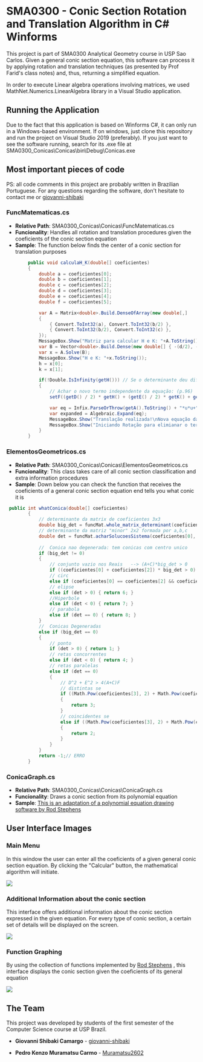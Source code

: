 # SMA0300 - Conic Section Rotation and Translation Algorithm in C# Winforms

This project is part of SMA0300 Analytical Geometry course in USP Sao Carlos. Given a general conic section equation, this software can process it by applying rotation and translation techniques (as presented by Prof Farid's class notes) and, thus, returning a simplified equation. 

In order to execute Linear algebra operations involving matrices, we used MathNet.Numerics.LinearAlgebra library in a Visual Studio application. 

## Running the Application

Due to the fact that this application is based on Winforms C#, it can only run in a Windows-based environment. If on windows, just clone this repository and run the project on Visual Studio 2019 (preferably). If you just want to see the software running, search for its .exe file at SMA0300_Conicas\Conicas\bin\Debug\Conicas.exe

## Most important pieces of code
PS: all code comments in this project are probably written in Brazilian Portuguese. For any questions regarding the software, don't hesitate to contact me or [giovanni-shibaki](https://github.com/giovanni-shibaki)

### FuncMatematicas.cs

* **Relative Path**: SMA0300_Conicas\Conicas\FuncMatematicas.cs
* **Funcionality**: Handles all rotation and translation procedures given the coeficients of the conic section equation
* **Sample**: The function below finds the center of a conic section for translation purposes
```c#
        public void calculaH_K(double[] coeficientes)
        {
            double a = coeficientes[0];
            double b = coeficientes[1];
            double c = coeficientes[2];
            double d = coeficientes[3];
            double e = coeficientes[4];
            double f = coeficientes[5];

            var A = Matrix<double>.Build.DenseOfArray(new double[,]
            {
                { Convert.ToInt32(a), Convert.ToInt32(b/2) },
                { Convert.ToInt32(b/2), Convert.ToInt32(c) },
            });
            MessageBox.Show("Matriz para calcular H e K: "+A.ToString());
            var B = Vector<double>.Build.Dense(new double[] { -(d/2), -(e/2) });
            var x = A.Solve(B);
            MessageBox.Show("H e K: "+x.ToString());
            h = x[0];
            k = x[1];

            if(!Double.IsInfinity(getH())) // Se o determinante deu diferente de zero foi possível realizar a translação
            {
                // Achar o novo termo independente da equação: (p.96)
                setF((getD() / 2) * getH() + (getE() / 2) * getK() + getF());

                var eq = Infix.ParseOrThrow(getA().ToString() + "*u*u+" + getB().ToString() + "*u*v+" + getC().ToString() + "*v*v+"+ getF().ToString());
                var expanded = Algebraic.Expand(eq);
                MessageBox.Show("Translação realizada!\nNova equação da cônica:\n"+Infix.FormatStrict(expanded)+" ","Translação Concluida",MessageBoxButtons.OK, MessageBoxIcon.Exclamation);
                MessageBox.Show("Iniciando Rotação para elimianar o termo quadrático misto", "Iniciando Rotação", MessageBoxButtons.OK,MessageBoxIcon.Exclamation);
            }
        }
```
### ElementosGeometricos.cs

* **Relative Path**: SMA0300_Conicas\Conicas\ElementosGeometricos.cs
* **Funcionality**: This class takes care of all conic section classification and extra information procedures
* **Sample**: Down below you can check the function that receives the coeficients of a general conic section equation end tells you what conic it is
```c#
 public int whatConica(double[] coeficientes)
        {
            // determinante da matrix de coeficientes 3x3
            double big_det = funcMat.whole_matrix_determinant(coeficientes);
            // determinante da matriz "minor" 2x2 formada por a,b,c
            double det = funcMat.acharSolucoesSistema(coeficientes[0], coeficientes[1], coeficientes[2]);
            
            //  Conica nao degenerada: tem conicas com centro unico
            if (big_det != 0)
            {
                // conjunto vazio nos Reais   --> (A+C)*big_det > 0            
                if ((coeficientes[0] + coeficientes[2]) * big_det > 0) { return 0; }
                // circ
                else if (coeficientes[0] == coeficientes[2] && coeficientes[1] == 0) { return 5; }
                // elipse
                else if (det > 0) { return 6; }
                //Hiperbole
                else if (det < 0) { return 7; }
                // parabola
                else if (det == 0) { return 8; }
            }
            //  Conicas Degeneradas
            else if (big_det == 0)
            {
                // ponto 
                if (det > 0) { return 1; }
                // retas concorrentes
                else if (det < 0) { return 4; }
                // retas paralelas
                else if (det == 0)
                {
                    // D^2 + E^2 > 4(A+C)F
                    // distintas se
                    if ((Math.Pow(coeficientes[3], 2) + Math.Pow(coeficientes[3], 2)) > 4 * (coeficientes[0] + coeficientes[2]) * coeficientes[5])
                    {
                        return 3;
                    }
                    // coincidentes se
                    else if ((Math.Pow(coeficientes[3], 2) + Math.Pow(coeficientes[3], 2)) == 4 * (coeficientes[0] + coeficientes[2]) * coeficientes[5])
                    {
                        return 2;
                    }
                }
            }
            return -1;// ERRO
        }
```
### ConicaGraph.cs
* **Relative Path**: SMA0300_Conicas\Conicas\ConicaGraph.cs
* **Funcionality**: Draws a conic section from its polynomial equation
* **Sample**: [This is an adaptation of a polynomial equation drawing software by Rod Stephens](http://csharphelper.com/blog/2014/11/draw-a-conic-section-from-its-polynomial-equation-in-c/)

## User Interface Images

### Main Menu

 In this window the user can enter all the coeficients of a given general conic section equation. By clicking the "Calcular" button, the mathematical algorithm will initiate.
 
<img src="images/mainMenu.PNG">

### Additional Information about the conic section

This interface offers additional information about the conic section expressed in the given equation. For every type of conic section, a certain set of details will be displayed on the screen.

<img src="images/details.PNG">

### Function Graphing
By using the collection of functions implemented by [Rod Stephens](http://csharphelper.com/blog/author/rod-stephens/) , this interface displays the conic section given the coeficients of its general equation

<img src="images/graph.PNG">


## The Team

This project was developed by students of the first semester of the Computer Science course at USP Brazil.

* **Giovanni Shibaki Camargo** - [giovanni-shibaki](https://github.com/giovanni-shibaki)

* **Pedro Kenzo Muramatsu Carmo** - [Muramatsu2602](https://github.com/Muramatsu2602)
